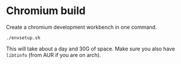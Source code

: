 # Chromium build

Create a chromium development workbench in one command.

    ./envsetup.sh

This will take about a day and 30G of space. Make sure you also have
`libtinfo` (from AUR if you are on arch).
